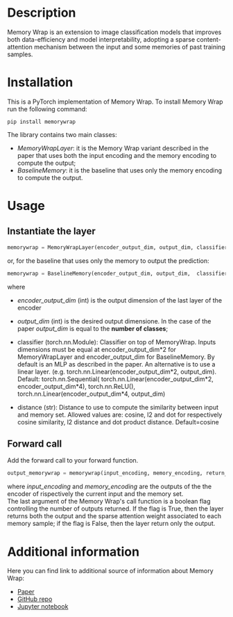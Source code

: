 # Description
Memory Wrap is an extension to image classification models that improves both data-efficiency and model interpretability, adopting a sparse content-attention mechanism between the input and some memories of past training samples.

# Installation
This is a PyTorch implementation of Memory Wrap. To install Memory Wrap run the following command:
```
pip install memorywrap
```

The library contains two main classes:
- *MemoryWrapLayer*: it is the Memory Wrap variant described in the paper that uses both the input encoding and the memory encoding to compute the output;
- *BaselineMemory*: it is the baseline that uses only the memory encoding to compute the output.

# Usage
## Instantiate the layer
```python
memorywrap = MemoryWrapLayer(encoder_output_dim, output_dim, classifier=None, distance='cosine')
```
or, for the baseline that uses only the memory to output the prediction:
```python
memorywrap = BaselineMemory(encoder_output_dim, output_dim,  classifier=None, distance='cosine')
```
where
- *encoder_output_dim* (int) is the output dimension of the last layer of the encoder 
- *output_dim* (int) is the desired output dimensione. In the case of the paper *output_dim* is equal to the **number of classes**;
- classifier (torch.nn.Module): Classifier on top of MemoryWrap. Inputs dimensions must be equal at encoder_output_dim\*2 for MemoryWrapLayer and encoder_output_dim for BaselineMemory. By default is an MLP as described in the paper. An alternative is to use a linear layer. (e.g. torch.nn.Linear(encoder_output_dim\*2, output_dim). Default: torch.nn.Sequential( torch.nn.Linear(encoder_output_dim*2, encoder_output_dim\*4), torch.nn.ReLU(),            torch.nn.Linear(encoder_output_dim\*4, output_dim)

- distance (str): Distance to use to compute the similarity between input and memory set. Allowed values are: cosine, l2 and dot for respectively cosine similarity, l2 distance and dot product distance. Default=cosine
## Forward call
Add the forward call to your forward function.
```python
output_memorywrap = memorywrap(input_encoding, memory_encoding, return_weights=False)
```
where *input_encoding* and *memory_encoding* are the outputs of the the encoder of rispectively the current input and the memory set. <br>
The last argument of the Memory Wrap's call function is a boolean flag controlling the number of outputs returned. If the flag is True, then the layer returns both the output and the sparse attention weight associated to each memory sample; if the flag is False, then the layer return only the output.

# Additional information
Here you can find link to additional source of information about Memory Wrap:
- <a href="https://trebuchet.public.springernature.app/get_content/809bb246-b0f1-4f37-b640-270d7413ebdc">Paper</a>
- <a href="https://github.com/KRLGroup/memory-wrap">GitHub repo</a>
- <a href="https://colab.research.google.com/drive/1OPjcpTH7X8EV1ev361iuhVzd2Jfp9kFA">Jupyter notebook</a>
